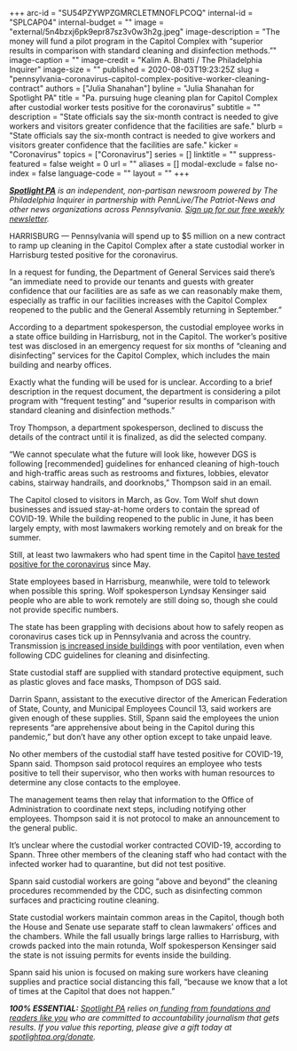 +++
arc-id = "SU54PZYWPZGMRCLETMNOFLPCOQ"
internal-id = "SPLCAP04"
internal-budget = ""
image = "external/5n4bzxj6pk9epr87sz3v0w3h2g.jpeg"
image-description = "The money will fund a pilot program in the Capitol Complex with “superior results in comparison with standard cleaning and disinfection methods.”"
image-caption = ""
image-credit = "Kalim A. Bhatti / The Philadelphia Inquirer"
image-size = ""
published = 2020-08-03T19:23:25Z
slug = "pennsylvania-coronavirus-capitol-complex-positive-worker-cleaning-contract"
authors = ["Julia Shanahan"]
byline = "Julia Shanahan for Spotlight PA"
title = "Pa. pursuing huge cleaning plan for Capitol Complex after custodial worker tests positive for the coronavirus"
subtitle = ""
description = "State officials say the six-month contract is needed to give workers and visitors greater confidence that the facilities are safe."
blurb = "State officials say the six-month contract is needed to give workers and visitors greater confidence that the facilities are safe."
kicker = "Coronavirus"
topics = ["Coronavirus"]
series = []
linktitle = ""
suppress-featured = false
weight = 0
url = ""
aliases = []
modal-exclude = false
no-index = false
language-code = ""
layout = ""
+++

<a href="https://lesspage.com/"><i><b>Spotlight PA</b></i></a><i> is an independent, non-partisan newsroom powered by The Philadelphia Inquirer in partnership with PennLive/The Patriot-News and other news organizations across Pennsylvania. </i><a href="https://lesspage.com/newsletters"><i>Sign up for our free weekly newsletter</i></a><i>.</i>

HARRISBURG — Pennsylvania will spend up to $5 million on a new contract to ramp up cleaning in the Capitol Complex after a state custodial worker in Harrisburg tested positive for the coronavirus.

In a request for funding, the Department of General Services said there’s “an immediate need to provide our tenants and guests with greater confidence that our facilities are as safe as we can reasonably make them, especially as traffic in our facilities increases with the Capitol Complex reopened to the public and the General Assembly returning in September.”

According to a department spokesperson, the custodial employee works in a state office building in Harrisburg, not in the Capitol. The worker’s positive test was disclosed in an emergency request for six months of “cleaning and disinfecting” services for the Capitol Complex, which includes the main building and nearby offices. 

Exactly what the funding will be used for is unclear. According to a brief description in the request document, the department is considering a pilot program with “frequent testing” and “superior results in comparison with standard cleaning and disinfection methods.”

Troy Thompson, a department spokesperson, declined to discuss the details of the contract until it is finalized, as did the selected company. 

“We cannot speculate what the future will look like, however DGS is following [recommended] guidelines for enhanced cleaning of high-touch and high-traffic areas such as restrooms and fixtures, lobbies, elevator cabins, stairway handrails, and doorknobs,” Thompson said in an email. 

<script src="https://lesspage.com/embed.js" async></script><div data-spl-embed-version="1" data-spl-src="https://lesspage.com/embeds/donate/"></div>

The Capitol closed to visitors in March, as Gov. Tom Wolf shut down businesses and issued stay-at-home orders to contain the spread of COVID-19. While the building reopened to the public in June, it has been largely empty, with most lawmakers working remotely and on break for the summer.

Still, at least two lawmakers who had spent time in the Capitol <a href="https://lesspage.com/news/2020/07/pennsylvania-lawmaker-senator-positive-coronavirus-test/">have tested positive for the coronavirus</a> since May. 

State employees based in Harrisburg, meanwhile, were told to telework when possible this spring. Wolf spokesperson Lyndsay Kensinger said people who are able to work remotely are still doing so, though she could not provide specific numbers.

The state has been grappling with decisions about how to safely reopen as coronavirus cases tick up in Pennsylvania and across the country. Transmission <a href="https://www.ncbi.nlm.nih.gov/books/NBK143278/">is increased inside buildings</a> with poor ventilation, even when following CDC guidelines for cleaning and disinfecting.

State custodial staff are supplied with standard protective equipment, such as plastic gloves and face masks, Thompson of DGS said. 

Darrin Spann, assistant to the executive director of the American Federation of State, County, and Municipal Employees Council 13, said workers are given enough of these supplies. Still, Spann said the employees the union represents “are apprehensive about being in the Capitol during this pandemic,” but don’t have any other option except to take unpaid leave.

No other members of the custodial staff have tested positive for COVID-19, Spann said. Thompson said protocol requires an employee who tests positive to tell their supervisor, who then works with human resources to determine any close contacts to the employee.

<script src="https://lesspage.com/embed.js" async></script><div data-spl-embed-version="1" data-spl-src="https://lesspage.com/embeds/newsletter/"></div>

The management teams then relay that information to the Office of Administration to coordinate next steps, including notifying other employees. Thompson said it is not protocol to make an announcement to the general public.

It’s unclear where the custodial worker contracted COVID-19, according to Spann. Three other members of the cleaning staff who had contact with the infected worker had to quarantine, but did not test positive.

Spann said custodial workers are going “above and beyond” the cleaning procedures recommended by the CDC, such as disinfecting common surfaces and practicing routine cleaning.

State custodial workers maintain common areas in the Capitol, though both the House and Senate use separate staff to clean lawmakers’ offices and the chambers. While the fall usually brings large rallies to Harrisburg, with crowds packed into the main rotunda, Wolf spokesperson Kensinger said the state is not issuing permits for events inside the building. 

Spann said his union is focused on making sure workers have cleaning supplies and practice social distancing this fall, “because we know that a lot of times at the Capitol that does not happen.”

<i><b>100% ESSENTIAL:</b></i> <a href="https://lesspage.com/"><i>Spotlight PA</i></a><i> relies on</i><a href="https://lesspage.com/support"><i> funding from foundations and readers like you</i></a><i> who are committed to accountability journalism that gets results. If you value this reporting, please give a gift today at </i><a href="http://spotlightpa.org/donate"><i>spotlightpa.org/donate</i></a><i>.</i>

<script src="https://lesspage.com/embed.js" async></script><div data-spl-embed-version="1" data-spl-src="https://lesspage.com/embeds/tips/?tip_text=Are%20you%20a%20%3Cb%3Estate%20worker%20concerned%20about%20the%20coronavirus%3F%3C%2Fb%3E%20Get%20in%20touch.%20"></div>

